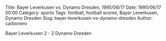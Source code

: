 Title: Bayer Leverkusen vs. Dynamo Dresden, 1995/06/17
Date: 1995/06/17 00:00
Category: sports
Tags: football, football scores, Bayer Leverkusen, Dynamo Dresden
Slug: bayer-leverkusen-vs-dynamo-dresden
Author: carbonero


Bayer Leverkusen 2 - 2 Dynamo Dresden
